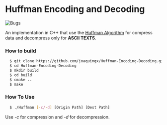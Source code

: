 # Huffman Encoding and Decoding
![Bugs](https://img.shields.io/badge/Bugs-Present-red.svg)

An implementation in C++ that use the [Huffman Algorithm](https://en.wikipedia.org/wiki/Huffman_coding) for compress data and decompress only for **ASCII TEXTS**.
### How to build
```sh
  $ git clone https://github.com/joaquingx/Huffman-Encoding-Decoding.git
  $ cd Huffman-Encoding-Decoding
  $ mkdir build
  $ cd build
  $ cmake ..
  $ make
```

### How To Use

```sh
  $ ./Huffman [-c/-d] [Origin Path] [Dest Path]
```
Use *-c* for compression and *-d* for decompression. 




